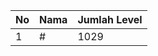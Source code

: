 | No | Nama            | Jumlah Level |
|----|-----------------|--------------|
| 1  | #    |    1029        |
